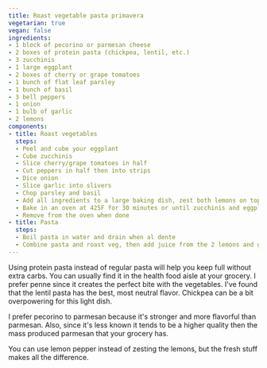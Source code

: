 ```yaml
---
title: Roast vegetable pasta primavera
vegetarian: true
vegan: false
ingredients:
- 1 block of pecorino or parmesan cheese
- 2 boxes of protein pasta (chickpea, lentil, etc.)
- 3 zucchinis
- 1 large eggplant
- 2 boxes of cherry or grape tomatoes
- 1 bunch of flat leaf parsley
- 1 bunch of basil
- 3 bell peppers
- 1 onion
- 1 bulb of garlic
- 2 lemons
components:
- title: Roast vegetables
  steps:
  - Peel and cube your eggplant
  - Cube zucchinis 
  - Slice cherry/grape tomatoes in half
  - Cut peppers in half then into strips
  - Dice onion
  - Slice garlic into slivers  
  - Chop parsley and basil
  - Add all ingredients to a large baking dish, zest both lemons on top, coat in oil, and then mix it all together with some sprinkles of salt and pepper
  - Bake in an oven at 425F for 30 minutes or until zucchinis and eggplant are barely soft
  - Remove from the oven when done
- title: Pasta
  steps:
  - Boil pasta in water and drain when al dente
  - Combine pasta and roast veg, then add juice from the 2 lemons and grate a generous amount of pecorino/parmesan while stirring together
---
```

Using protein pasta instead of regular pasta will help you keep full without extra carbs. You can usually find it in the health food aisle at your grocery. I prefer penne since it creates the perfect bite with the vegetables. I've found that the lentil pasta has the best, most neutral flavor. Chickpea can be a bit overpowering for this light dish.  

I prefer pecorino to parmesan because it's stronger and more flavorful than parmesan. Also, since it's less known it tends to be a higher quality then the mass produced parmesan that your grocery has.

You can use lemon pepper instead of zesting the lemons, but the fresh stuff makes all the difference.
